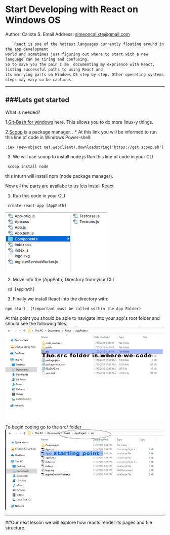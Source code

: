 # Start Developing with React on Windows OS

Author: Calixte S.
Email Address: simeoncalixte@gmail.com
		
		React is one of the hottest languages currently floating around in the app development
	world and sometimes just figuring out where to start with a new language can be tiring and confusing. 
	So to save you the pain I am  documenting my exprience with React, listing successful paths to using React and
	its marrying parts on Windows OS step by step. Other operating systems steps may vary so be cautious.

---

###Lets get started
----

What is needed?

1.[Git-Bash for windows](http://gitforwindows.org) here. This allows you to do more linux-y things.

2.[Scoop](http://scoop.sh/) is a package manager.
..* At this link you will be informed to run this line of code in Windows Power-shell:

```
.iex (new-object net.webclient).downloadstring('https://get.scoop.sh')
```


3. We will use scoop to install node.js 
	Run this line of code in your CLI

```
 scoop install node
```

this inturn will install npm (node package manager).


Now all the parts are availabe to us lets install React

1. Run this code in your CLI

```
 create-react-app [AppPath]
```
![react-app-dir-strux](react-app-dir-strux.png)

2. Move into the [AppPath] Directory from your CLI
```
 cd [AppPath]

```

3. Finally we install React into the directory with:

```
npm start  (!important must be called within the App Folder)
```

At this point you should be able to navigate into your app's root folder and should see the following files.
![start](start.png)


To begin coding go to the src/ folder
![EditHere](AreatoEdit.PNG)

------------------------------------------------------------




##Our next lesson we will explore how reacts render its pages and file structure.